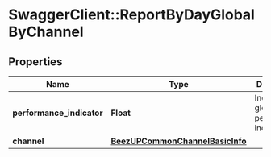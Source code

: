 # SwaggerClient::ReportByDayGlobalByChannel

## Properties
Name | Type | Description | Notes
------------ | ------------- | ------------- | -------------
**performance_indicator** | **Float** | Indicates the global performance indicator | 
**channel** | [**BeezUPCommonChannelBasicInfo**](BeezUPCommonChannelBasicInfo.md) |  | 


